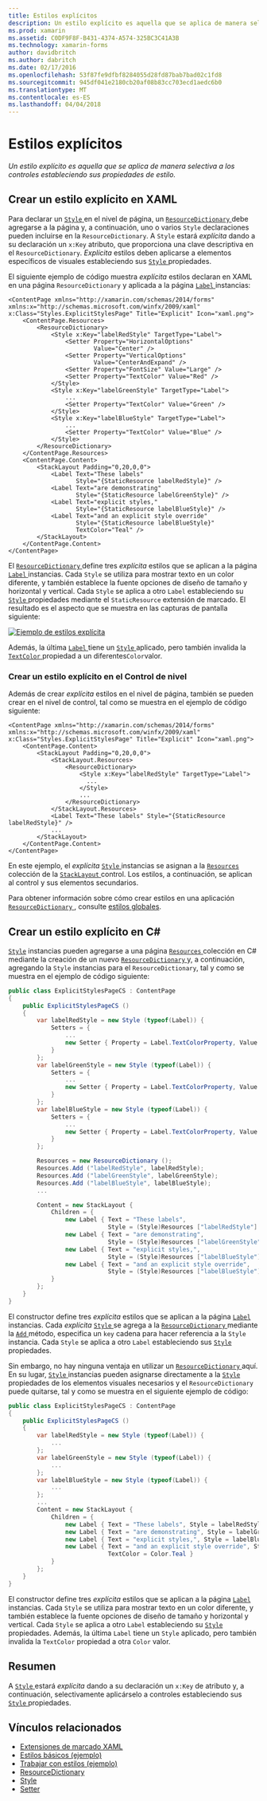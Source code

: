 ```yaml
---
title: Estilos explícitos
description: Un estilo explícito es aquella que se aplica de manera selectiva a los controles estableciendo sus propiedades de estilo.
ms.prod: xamarin
ms.assetid: C0DF9F8F-B431-4374-A574-325BC3C41A3B
ms.technology: xamarin-forms
author: davidbritch
ms.author: dabritch
ms.date: 02/17/2016
ms.openlocfilehash: 53f87fe9dfbf8284055d28fd87bab7bad02c1fd8
ms.sourcegitcommit: 945df041e2180cb20af08b83cc703ecd1aedc6b0
ms.translationtype: MT
ms.contentlocale: es-ES
ms.lasthandoff: 04/04/2018
---
```

# <a name="explicit-styles"></a>Estilos explícitos

_Un estilo explícito es aquella que se aplica de manera selectiva a los controles estableciendo sus propiedades de estilo._

## <a name="creating-an-explicit-style-in-xaml"></a>Crear un estilo explícito en XAML

Para declarar un [ `Style` ](https://developer.xamarin.com/api/type/Xamarin.Forms.Style/) en el nivel de página, un [ `ResourceDictionary` ](https://developer.xamarin.com/api/type/Xamarin.Forms.ResourceDictionary/) debe agregarse a la página y, a continuación, uno o varios `Style` declaraciones pueden incluirse en la `ResourceDictionary`. A `Style` estará *explícita* dando a su declaración un `x:Key` atributo, que proporciona una clave descriptiva en el `ResourceDictionary`. *Explícita* estilos deben aplicarse a elementos específicos de visuales estableciendo sus [ `Style` ](https://developer.xamarin.com/api/property/Xamarin.Forms.VisualElement.Style/) propiedades.

El siguiente ejemplo de código muestra *explícita* estilos declaran en XAML en una página `ResourceDictionary` y aplicada a la página [ `Label` ](https://developer.xamarin.com/api/type/Xamarin.Forms.Label/) instancias:

```xaml
<ContentPage xmlns="http://xamarin.com/schemas/2014/forms" xmlns:x="http://schemas.microsoft.com/winfx/2009/xaml" x:Class="Styles.ExplicitStylesPage" Title="Explicit" Icon="xaml.png">
    <ContentPage.Resources>
        <ResourceDictionary>
            <Style x:Key="labelRedStyle" TargetType="Label">
                <Setter Property="HorizontalOptions"
                        Value="Center" />
                <Setter Property="VerticalOptions"
                        Value="CenterAndExpand" />
                <Setter Property="FontSize" Value="Large" />
                <Setter Property="TextColor" Value="Red" />
            </Style>
            <Style x:Key="labelGreenStyle" TargetType="Label">
                ...
                <Setter Property="TextColor" Value="Green" />
            </Style>
            <Style x:Key="labelBlueStyle" TargetType="Label">
                ...
                <Setter Property="TextColor" Value="Blue" />
            </Style>
        </ResourceDictionary>
    </ContentPage.Resources>
    <ContentPage.Content>
        <StackLayout Padding="0,20,0,0">
            <Label Text="These labels"
                   Style="{StaticResource labelRedStyle}" />
            <Label Text="are demonstrating"
                   Style="{StaticResource labelGreenStyle}" />
            <Label Text="explicit styles,"
                   Style="{StaticResource labelBlueStyle}" />
            <Label Text="and an explicit style override"
                   Style="{StaticResource labelBlueStyle}"
                   TextColor="Teal" />
        </StackLayout>
    </ContentPage.Content>
</ContentPage>
```

El [ `ResourceDictionary` ](https://developer.xamarin.com/api/type/Xamarin.Forms.ResourceDictionary/) define tres *explícita* estilos que se aplican a la página [ `Label` ](https://developer.xamarin.com/api/type/Xamarin.Forms.Label/) instancias. Cada `Style` se utiliza para mostrar texto en un color diferente, y también establece la fuente opciones de diseño de tamaño y horizontal y vertical. Cada `Style` se aplica a otro `Label` estableciendo su [ `Style` ](https://developer.xamarin.com/api/property/Xamarin.Forms.VisualElement.Style/) propiedades mediante el `StaticResource` extensión de marcado. El resultado es el aspecto que se muestra en las capturas de pantalla siguiente:

[![](explicit-images/explicit-styles.png "Ejemplo de estilos explícita")](explicit-images/explicit-styles-large.png#lightbox "ejemplo estilos explícita")

Además, la última [ `Label` ](https://developer.xamarin.com/api/type/Xamarin.Forms.Label/) tiene un [ `Style` ](https://developer.xamarin.com/api/type/Xamarin.Forms.Style/) aplicado, pero también invalida la [ `TextColor` ](https://developer.xamarin.com/api/property/Xamarin.Forms.Label.TextColor/) propiedad a un diferentes`Color`valor.

### <a name="creating-an-explicit-style-at-the-control-level"></a>Crear un estilo explícito en el Control de nivel

Además de crear *explícita* estilos en el nivel de página, también se pueden crear en el nivel de control, tal como se muestra en el ejemplo de código siguiente:

```xaml
<ContentPage xmlns="http://xamarin.com/schemas/2014/forms" xmlns:x="http://schemas.microsoft.com/winfx/2009/xaml" x:Class="Styles.ExplicitStylesPage" Title="Explicit" Icon="xaml.png">
    <ContentPage.Content>
        <StackLayout Padding="0,20,0,0">
            <StackLayout.Resources>
                <ResourceDictionary>
                    <Style x:Key="labelRedStyle" TargetType="Label">
                      ...
                    </Style>
                    ...
                </ResourceDictionary>
            </StackLayout.Resources>
            <Label Text="These labels" Style="{StaticResource labelRedStyle}" />
            ...
        </StackLayout>
    </ContentPage.Content>
</ContentPage>
```

En este ejemplo, el *explícita* [ `Style` ](https://developer.xamarin.com/api/type/Xamarin.Forms.Style/) instancias se asignan a la [ `Resources` ](https://developer.xamarin.com/api/property/Xamarin.Forms.VisualElement.Resources/) colección de la [ `StackLayout` ](https://developer.xamarin.com/api/type/Xamarin.Forms.StackLayout/) control. Los estilos, a continuación, se aplican al control y sus elementos secundarios.

Para obtener información sobre cómo crear estilos en una aplicación [ `ResourceDictionary` ](https://developer.xamarin.com/api/type/Xamarin.Forms.ResourceDictionary/), consulte [estilos globales](~/xamarin-forms/user-interface/styles/application.md).

## <a name="creating-an-explicit-style-in-c35"></a>Crear un estilo explícito en C&#35;

[`Style`](https://developer.xamarin.com/api/type/Xamarin.Forms.Style/) instancias pueden agregarse a una página [ `Resources` ](https://developer.xamarin.com/api/property/Xamarin.Forms.VisualElement.Resources/) colección en C# mediante la creación de un nuevo [ `ResourceDictionary` ](https://developer.xamarin.com/api/type/Xamarin.Forms.ResourceDictionary/)y, a continuación, agregando la `Style` instancias para el `ResourceDictionary`, tal y como se muestra en el ejemplo de código siguiente:

```csharp
public class ExplicitStylesPageCS : ContentPage
{
    public ExplicitStylesPageCS ()
    {
        var labelRedStyle = new Style (typeof(Label)) {
            Setters = {
                ...
                new Setter { Property = Label.TextColorProperty, Value = Color.Red  }
            }
        };
        var labelGreenStyle = new Style (typeof(Label)) {
            Setters = {
                ...
                new Setter { Property = Label.TextColorProperty, Value = Color.Green }
            }
        };
        var labelBlueStyle = new Style (typeof(Label)) {
            Setters = {
                ...
                new Setter { Property = Label.TextColorProperty, Value = Color.Blue }
            }
        };

        Resources = new ResourceDictionary ();
        Resources.Add ("labelRedStyle", labelRedStyle);
        Resources.Add ("labelGreenStyle", labelGreenStyle);
        Resources.Add ("labelBlueStyle", labelBlueStyle);
        ...

        Content = new StackLayout {
            Children = {
                new Label { Text = "These labels",
                            Style = (Style)Resources ["labelRedStyle"] },
                new Label { Text = "are demonstrating",
                            Style = (Style)Resources ["labelGreenStyle"] },
                new Label { Text = "explicit styles,",
                            Style = (Style)Resources ["labelBlueStyle"] },
                new Label { Text = "and an explicit style override",
                            Style = (Style)Resources ["labelBlueStyle"], TextColor = Color.Teal }
            }
        };
    }
}
```

El constructor define tres *explícita* estilos que se aplican a la página [ `Label` ](https://developer.xamarin.com/api/type/Xamarin.Forms.Label/) instancias. Cada *explícita* [ `Style` ](https://developer.xamarin.com/api/type/Xamarin.Forms.Style/) se agrega a la [ `ResourceDictionary` ](https://developer.xamarin.com/api/type/Xamarin.Forms.ResourceDictionary/) mediante la [ `Add` ](https://developer.xamarin.com/api/member/Xamarin.Forms.ResourceDictionary.Add/p/System.String/System.Object/) método, especifica un `key` cadena para hacer referencia a la `Style` instancia. Cada `Style` se aplica a otro `Label` estableciendo sus [ `Style` ](https://developer.xamarin.com/api/property/Xamarin.Forms.VisualElement.Style/) propiedades.

Sin embargo, no hay ninguna ventaja en utilizar un [ `ResourceDictionary` ](https://developer.xamarin.com/api/type/Xamarin.Forms.ResourceDictionary/) aquí. En su lugar, [ `Style` ](https://developer.xamarin.com/api/type/Xamarin.Forms.Style/) instancias pueden asignarse directamente a la [ `Style` ](https://developer.xamarin.com/api/property/Xamarin.Forms.VisualElement.Style/) propiedades de los elementos visuales necesarios y el `ResourceDictionary` puede quitarse, tal y como se muestra en el siguiente ejemplo de código:

```csharp
public class ExplicitStylesPageCS : ContentPage
{
    public ExplicitStylesPageCS ()
    {
        var labelRedStyle = new Style (typeof(Label)) {
            ...
        };
        var labelGreenStyle = new Style (typeof(Label)) {
            ...
        };
        var labelBlueStyle = new Style (typeof(Label)) {
            ...
        };
        ...
        Content = new StackLayout {
            Children = {
                new Label { Text = "These labels", Style = labelRedStyle },
                new Label { Text = "are demonstrating", Style = labelGreenStyle },
                new Label { Text = "explicit styles,", Style = labelBlueStyle },
                new Label { Text = "and an explicit style override", Style = labelBlueStyle,
                            TextColor = Color.Teal }
            }
        };
    }
}
```

El constructor define tres *explícita* estilos que se aplican a la página [ `Label` ](https://developer.xamarin.com/api/type/Xamarin.Forms.Label/) instancias. Cada `Style` se utiliza para mostrar texto en un color diferente, y también establece la fuente opciones de diseño de tamaño y horizontal y vertical. Cada `Style` se aplica a otro `Label` estableciendo su [ `Style` ](https://developer.xamarin.com/api/property/Xamarin.Forms.VisualElement.Style/) propiedades. Además, la última `Label` tiene un `Style` aplicado, pero también invalida la `TextColor` propiedad a otra `Color` valor.

## <a name="summary"></a>Resumen

A [ `Style` ](https://developer.xamarin.com/api/type/Xamarin.Forms.Style/) estará *explícita* dando a su declaración un `x:Key` de atributo y, a continuación, selectivamente aplicárselo a controles estableciendo sus [ `Style` ](https://developer.xamarin.com/api/property/Xamarin.Forms.VisualElement.Style/) propiedades.



## <a name="related-links"></a>Vínculos relacionados

- [Extensiones de marcado XAML](~/xamarin-forms/xaml/xaml-basics/xaml-markup-extensions.md)
- [Estilos básicos (ejemplo)](https://developer.xamarin.com/samples/xamarin-forms/UserInterface/Styles/BasicStyles/)
- [Trabajar con estilos (ejemplo)](https://developer.xamarin.com/samples/xamarin-forms/WorkingWithStyles/)
- [ResourceDictionary](https://developer.xamarin.com/api/type/Xamarin.Forms.ResourceDictionary/)
- [Style](https://developer.xamarin.com/api/type/Xamarin.Forms.Style/)
- [Setter](https://developer.xamarin.com/api/type/Xamarin.Forms.Setter/)
